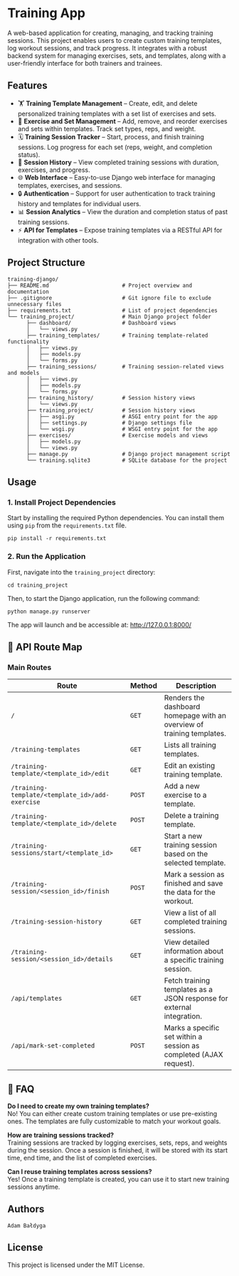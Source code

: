 # Training App

A web-based application for creating, managing, and tracking training sessions. This project enables users to create custom training templates, log workout sessions, and track progress. It integrates with a robust backend system for managing exercises, sets, and templates, along with a user-friendly interface for both trainers and trainees.

## Features

- 🏋️ **Training Template Management** – Create, edit, and delete personalized training templates with a set list of exercises and sets.
- 📝 **Exercise and Set Management** – Add, remove, and reorder exercises and sets within templates. Track set types, reps, and weight.
- 🗓️ **Training Session Tracker** – Start, process, and finish training sessions. Log progress for each set (reps, weight, and completion status).
- 🔄 **Session History** – View completed training sessions with duration, exercises, and progress.
- 🌐 **Web Interface** – Easy-to-use Django web interface for managing templates, exercises, and sessions.
- 🔒 **Authentication** – Support for user authentication to track training history and templates for individual users.
- 📊 **Session Analytics** – View the duration and completion status of past training sessions.
- ⚡ **API for Templates** – Expose training templates via a RESTful API for integration with other tools.

## Project Structure

```
training-django/
├── README.md                       # Project overview and documentation
├── .gitignore                      # Git ignore file to exclude unnecessary files
├── requirements.txt                # List of project dependencies
└── training_project/               # Main Django project folder
      ├── dashboard/                # Dashboard views
      │   └── views.py
      ├── training_templates/       # Training template-related functionality
      │   ├── views.py
      │   ├── models.py
      │   └── forms.py
      ├── training_sessions/        # Training session-related views and models
      │   ├── views.py
      │   ├── models.py
      │   └── forms.py
      ├── training_history/         # Session history views
      │   └── views.py
      ├── training_project/         # Session history views
      │   ├── asgi.py               # ASGI entry point for the app
      │   ├── settings.py           # Django settings file      
      │   └── wsgi.py               # WSGI entry point for the app
      ├── exercises/                # Exercise models and views
      │   ├── models.py
      │   └── views.py
      ├── manage.py                 # Django project management script
      └── training.sqlite3          # SQLite database for the project
```

## Usage

### 1. Install Project Dependencies

Start by installing the required Python dependencies. You can install them using `pip` from the `requirements.txt` file.

```
pip install -r requirements.txt
```

### 2. Run the Application

First, navigate into the `training_project` directory:
```
cd training_project
```
Then, to start the Django application, run the following command:
```
python manage.py runserver
```
The app will launch and be accessible at:
http://127.0.0.1:8000/

## 🔌 API Route Map

### Main Routes

| Route | Method | Description                                                                 |
|-------|--------|-----------------------------------------------------------------------------|
| `/` | `GET` | Renders the dashboard homepage with an overview of training templates.      |
| `/training-templates` | `GET` | Lists all training templates.                                              |
| `/training-template/<template_id>/edit` | `GET` | Edit an existing training template.                                        |
| `/training-template/<template_id>/add-exercise` | `POST` | Add a new exercise to a template.                                          |
| `/training-template/<template_id>/delete` | `POST` | Delete a training template.                                                |
| `/training-sessions/start/<template_id>` | `GET` | Start a new training session based on the selected template.                |
| `/training-session/<session_id>/finish` | `POST` | Mark a session as finished and save the data for the workout.               |
| `/training-session-history` | `GET` | View a list of all completed training sessions.                             |
| `/training-session/<session_id>/details` | `GET` | View detailed information about a specific training session.               |
| `/api/templates` | `GET` | Fetch training templates as a JSON response for external integration.      |
| `/api/mark-set-completed` | `POST` | Marks a specific set within a session as completed (AJAX request).         |

## 🙋 FAQ ##

**Do I need to create my own training templates?**  
No! You can either create custom training templates or use pre-existing ones. The templates are fully customizable to match your workout goals.

**How are training sessions tracked?**  
Training sessions are tracked by logging exercises, sets, reps, and weights during the session. Once a session is finished, it will be stored with its start time, end time, and the list of completed exercises.

**Can I reuse training templates across sessions?**  
Yes! Once a training template is created, you can use it to start new training sessions anytime.


## Authors

    Adam Bałdyga

## License

This project is licensed under the MIT License.
